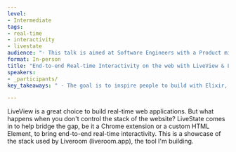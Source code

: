 ```yaml
---
level:
- Intermediate
tags:
- real-time
- interactivity
- livestate
audience: "- This talk is aimed at Software Engineers with a Product mindset, who need to build embedded experiences on the web that go further than a simple website. Specifically, they want to convince their company's management to consider using Elixir for client-heavy projects, instead of the usual full Javascript stack."
format: In-person
title: "End-to-end Real-time Interactivity on the web with LiveView & LiveState"
speakers:
- _participants/
key_takeaways: " - The goal is to inspire people to build with Elixir, by giving an update about my journey building Liveroom, a project I announced during my talk at ElixirConf EU 2023. It is a great showcase of what is possible with LiveView & LiveState when building interactive experiences on the web."

---
```

LiveView is a great choice to build real-time web applications. But what happens when you don't control the stack of the website?
LiveState comes in to help bridge the gap, be it a Chrome extension or a custom HTML Element, to bring end-to-end real-time interactivity.
This is a showcase of the stack used by Liveroom (liveroom.app), the tool I'm building.

